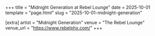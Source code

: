 +++
title = "Midnight Generation at Rebel Lounge"
date = 2025-10-01
template = "page.html"
slug = "2025-10-01-midnight-generation"

[extra]
artist = "Midnight Generation"
venue = "The Rebel Lounge"
venue_url = "https://www.rebelphx.com/"
+++
